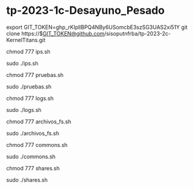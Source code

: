 # tp-2023-1c-Desayuno_Pesado

export GIT_TOKEN=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
git clone https://$GIT_TOKEN@github.com/sisoputnfrba/tp-2023-2c-KernelTitans.git

chmod 777 ips.sh

sudo ./ips.sh

chmod 777 pruebas.sh

sudo ./pruebas.sh

chmod 777 logs.sh

sudo ./logs.sh

chmod 777 archivos_fs.sh

sudo ./archivos_fs.sh

chmod 777 commons.sh

sudo ./commons.sh

chmod 777 shares.sh

sudo ./shares.sh